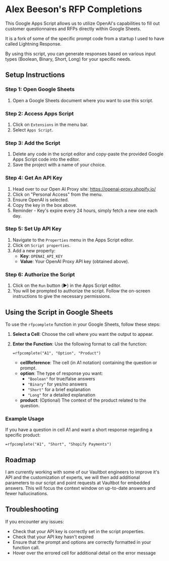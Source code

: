 # Alex Beeson's RFP Completions

This Google Apps Script allows us to utilize OpenAI's capabilities to fill out customer questionnaires and RFPs directly within Google Sheets. 

It is a fork of some of the specific prompt code from a startup I used to have called Lightning Response.

By using this script, you can generate responses based on various input types (Boolean, Binary, Short, Long) for your specific needs.

## Setup Instructions

### Step 1: Open Google Sheets

1. Open a Google Sheets document where you want to use this script.

### Step 2: Access Apps Script

1. Click on `Extensions` in the menu bar.
2. Select `Apps Script`.

### Step 3: Add the Script

1. Delete any code in the script editor and copy-paste the provided Google Apps Script code into the editor.
2. Save the project with a name of your choice.

### Step 4: Get An API Key
1. Head over to our Open AI Proxy site: https://openai-proxy.shopify.io/
2. Click on "Personal Access" from the menu.
3. Ensure OpenAI is selected.
4. Copy the key in the box above.
5. Reminder - Key's expire every 24 hours, simply fetch a new one each day.

### Step 5: Set Up API Key

1. Navigate to the `Properties` menu in the Apps Script editor.
2. Click on `Script properties`.
3. Add a new property:
   - **Key**: `OPENAI_API_KEY`
   - **Value**: Your OpenAI Proxy API key (obtained above).

### Step 6: Authorize the Script

1. Click on the `Run` button (▶️) in the Apps Script editor.
2. You will be prompted to authorize the script. Follow the on-screen instructions to give the necessary permissions.

## Using the Script in Google Sheets

To use the `rfpcomplete` function in your Google Sheets, follow these steps:

1. **Select a Cell**: Choose the cell where you want the output to appear.
2. **Enter the Function**: Use the following format to call the function:

   ```
   =rfpcomplete("A1", "Option", "Product")
   ```

   - **cellReference**: The cell (in A1 notation) containing the question or prompt.
   - **option**: The type of response you want:
     - `"Boolean"` for true/false answers
     - `"Binary"` for yes/no answers
     - `"Short"` for a brief explanation
     - `"Long"` for a detailed explanation
   - **product**: (Optional) The context of the product related to the question.

### Example Usage

If you have a question in cell A1 and want a short response regarding a specific product:

```
=rfpcomplete("A1", "Short", "Shopify Payments")
```

## Roadmap
I am currently working with some of our Vaultbot engineers to improve it's API and the customization of experts, we will then add additional parameters to our script and point requests at Vaultbot for embedded answers. This will focus the context window on up-to-date answers and fewer hallucinations.

## Troubleshooting

If you encounter any issues:

- Check that your API key is correctly set in the script properties.
- Check that your API key hasn't expired
- Ensure that the prompt and options are correctly formatted in your function call.
- Hover over the errored cell for additional detail on the error message